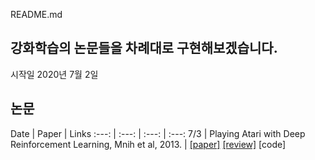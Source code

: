README.md

## 강화학습의 논문들을 차례대로 구현해보겠습니다.
시작일 2020년 7월 2일


## 논문
Date | Paper | Links
:---: | :---: | :---: | :---:
7/3 | Playing Atari with Deep Reinforcement Learning, Mnih et al, 2013. | [[paper]](https://www.cs.toronto.edu/~vmnih/docs/dqn.pdf) [[review]](./1st/200511%20-%20Playing%20Atari%20with%20Deep%20Reinforcement%20Learning%2C%20Mnih%20et%20al%2C%202013.pdf) [code]
